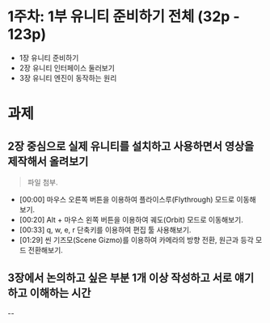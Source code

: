 # 1주차: 1부 유니티 준비하기 전체 (32p - 123p)
- 1장 유니티 준비하기
- 2장 유니티 인터페이스 둘러보기
- 3장 유니티 엔진이 동작하는 원리
# 과제
## 2장 중심으로 실제 유니티를 설치하고 사용하면서 영상을 제작해서 올려보기
> 파일 첨부.
>
- [00:00] 마우스 오른쪽 버튼을 이용하여 플라이스루(Flythrough) 모드로 이동해보기.<br />
- [00:20] Alt + 마우스 왼쪽 버튼을 이용하여 궤도(Orbit) 모드로 이동해보기.<br />
- [00:33] q, w, e, r 단축키를 이용하여 편집 툴 사용해보기.<br />
- [01:29] 씬 기즈모(Scene Gizmo)를 이용하여 카메라의 방향 전환, 원근과 등각 모드 전환해보기.
## 3장에서 논의하고 싶은 부분 1개 이상 작성하고 서로 얘기하고 이해하는 시간
--